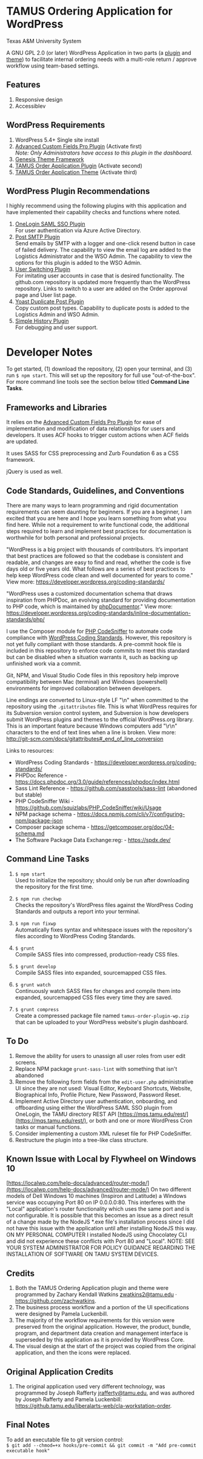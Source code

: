 # TAMUS Ordering Application for WordPress

Texas A&M University System

A GNU GPL 2.0 (or later) WordPress Application in two parts (a [plugin](https://github.com/zachwatkins/tamus-order-plugin-wp) and [theme](https://github.com/zachwatkins/tamus-order-theme-wp)) to facilitate internal ordering needs with a multi-role return / approve workflow using team-based settings.

## Features

1. Responsive design
3. Accessiblev

## WordPress Requirements

1. WordPress 5.4+ Single site install
2. [Advanced Custom Fields Pro Plugin](https://www.advancedcustomfields.com/pro/) (Activate first)  
   _Note: Only Administrators have access to this plugin in the dashboard._
3. [Genesis Theme Framework](https://www.studiopress.com/themes/genesis/)
5. [TAMUS Order Application Plugin](https://github.com/zachwatkins/tamus-order-plugin-wp) (Activate second)
4. [TAMUS Order Application Theme](https://github.com/zachwatkins/tamus-order-theme-wp) (Activate third)

## WordPress Plugin Recommendations

I highly recommend using the following plugins with this application and have implemented their capability checks and functions where noted.

1. [OneLogin SAML SSO Plugin](https://wordpress.org/plugins/onelogin-saml-sso/)  
   For user authentication via Azure Active Directory.
2. [Post SMTP Plugin](https://wordpress.org/plugins/post-smtp/)  
   Send emails by SMTP with a logger and one-click resend button in case of failed delivery. The capability to view the email log are added to the Logistics Administrator and the WSO Admin. The capability to view the options for this plugin is added to the WSO Admin.
3. [User Switching Plugin](https://wordpress.org/plugins/user-switching/)  
   For imitating user accounts in case that is desired functionality. The github.com repository is updated more frequently than the WordPress repository. Links to switch to a user are added on the Order approval page and User list page.
4. [Yoast Duplicate Post Plugin](https://wordpress.org/plugins/duplicate-post/)  
   Copy custom post types. Capability to duplicate posts is added to the Logistics Admin and WSO Admin.
5. [Simple History Plugin](https://wordpress.org/plugins/simple-history/)  
   For debugging and user support.

# Developer Notes

To get started, (1) download the repository, (2) open your terminal, and (3) run `$ npm start`. This will set up the repository for full use "out-of-the-box". For more command line tools see the section below titled **Command Line Tasks**.
## Frameworks and Libraries

It relies on the [Advanced Custom Fields Pro Plugin](https://www.advancedcustomfields.com/pro/) for ease of implementation and modification of data relationships for users and developers. It uses ACF hooks to trigger custom actions when ACF fields are updated.

It uses SASS for CSS preprocessing and Zurb Foundation 6 as a CSS framework.

jQuery is used as well.

## Code Standards, Guidelines, and Conventions

There are many ways to learn programming and rigid documentation requirements can seem daunting for beginners. If you are a beginner, I am excited that you are here and I hope you learn something from what you find here. While not a requirement to write functional code, the additional steps required to learn and implement best practices for documentation is worthwhile for both personal and professional projects.

"WordPress is a big project with thousands of contributors. It’s important that best practices are followed so that the codebase is consistent and readable, and changes are easy to find and read, whether the code is five days old or five years old. What follows are a series of best practices to help keep WordPress code clean and well documented for years to come." View more: <https://developer.wordpress.org/coding-standards/>

"WordPress uses a customized documentation schema that draws inspiration from PHPDoc, an evolving standard for providing documentation to PHP code, which is maintained by [phpDocumentor](http://phpdoc.org/)." View more: <https://developer.wordpress.org/coding-standards/inline-documentation-standards/php/>

I use the Composer module for [PHP CodeSniffer](https://github.com/squizlabs/PHP_CodeSniffer/) to automate code compliance with [WordPress Coding Standards](https://developer.wordpress.org/coding-standards/wordpress-coding-standards/). However, this repository is not yet fully compliant with those standards. A pre-commit hook file is included in this repository to enforce code commits to meet this standard but can be disabled when a situation warrants it, such as backing up unfinished work via a commit.

Git, NPM, and Visual Studio Code files in this repository help improve compatibility between Mac (terminal) and Windows (powershell) environments for improved collaboration between developers.

Line endings are converted to Linux-style LF "\n" when committed to the repository using the `.gitattributes` file. This is what WordPress requires for its Subversion version control system, and Subversion is how developers submit WordPress plugins and themes to the official WordPress.org library. This is an important feature because Windows computers add "\r\n" characters to the end of text lines when a line is broken. View more: http://git-scm.com/docs/gitattributes#_end_of_line_conversion

Links to resources:

* WordPress Coding Standards - <https://developer.wordpress.org/coding-standards/>
* PHPDoc Reference - <https://docs.phpdoc.org/3.0/guide/references/phpdoc/index.html>
* Sass Lint Reference - <https://github.com/sasstools/sass-lint> (abandoned but stable)
* PHP CodeSniffer Wiki - <https://github.com/squizlabs/PHP_CodeSniffer/wiki/Usage>
* NPM package schema - <https://docs.npmjs.com/cli/v7/configuring-npm/package-json>
* Composer package schema - <https://getcomposer.org/doc/04-schema.md>
* The Software Package Data Exchange:reg: - <https://spdx.dev/>

## Command Line Tasks

1. ```$ npm start```  
   Used to initialize the repository; should only be run after downloading the repository for the first time.

2. `$ npm run checkwp`  
   Checks the repository's WordPress files against the WordPress Coding Standards and outputs a report into your terminal.

3. `$ npm run fixwp`  
   Automatically fixes syntax and whitespace issues with the repository's files according to WordPress Coding Standards.

4. `$ grunt`  
   Compile SASS files into compressed, production-ready CSS files.

5. `$ grunt develop`  
   Compile SASS files into expanded, sourcemapped CSS files.

6. `$ grunt watch`  
   Continuously watch SASS files for changes and compile them into expanded, sourcemapped CSS files every time they are saved.

7. `$ grunt compress`  
   Create a compressed package file named `tamus-order-plugin-wp.zip` that can be uploaded to your WordPress website's plugin dashboard.

## To Do

1. Remove the ability for users to unassign all user roles from user edit screens. 
2. Replace NPM package `grunt-sass-lint` with something that isn't abandoned
3. Remove the following form fields from the `edit-user.php` administrative UI since they are not used: Visual Editor, Keyboard Shortcuts, Website, Biographical Info, Profile Picture, New Password, Password Reset.
4. Implement Active Directory user authentication, onboarding, and offboarding using either the WordPress SAML SSO plugin from OneLogin, the TAMU directory REST API [https://mqs.tamu.edu/rest/](https://mqs.tamu.edu/rest/), or both and one or more WordPress Cron tasks or manual functions.
5. Consider implementing a custom XML ruleset file for PHP CodeSniffer.
6. Restructure the plugin into a tree-like class structure.

## Known Issue with Local by Flywheel on Windows 10
[https://localwp.com/help-docs/advanced/router-mode/](https://localwp.com/help-docs/advanced/router-mode/)  On two different models of Dell Windows 10 machines (Inspiron and Latitude) a Windows service was occupying Port 80 on IP 0.0.0.0:80. This interferes with the "Local" application's router functionality which uses the same port and is not configurable. It is possible that this becomes an issue as a direct result of a change made by the NodeJS *.exe file's installation process since I did not have this issue with the application until after installing NodeJS this way. ON MY PERSONAL COMPUTER I installed NodeJS using Chocolatey CLI and did not experience these conflicts with Port 80 and "Local". NOTE: SEE YOUR SYSTEM ADMINISTRATOR FOR POLICY GUIDANCE REGARDING THE INSTALLATION OF SOFTWARE ON TAMU SYSTEM DEVICES.

## Credits

1. Both the TAMUS Ordering Application plugin and theme were programmed by Zachary Kendall Watkins <zwatkins2@tamu.edu> · <https://github.com/zachwatkins>.
2. The business process workflow and a portion of the UI specifications were designed by Pamela Luckenbill.
3. The majority of the workflow requirements for this version were preserved from the original application. However, the product, bundle, program, and department data creation and management interface is superseded by this application as it is provided by WordPress Core.
4. The visual design at the start of the project was copied from the original application, and then the icons were replaced.

## Original Application Credits

1. The original application used very different technology, was programmed by Joseph Rafferty <jrafferty@tamu.edu>, and was authored by Joseph Rafferty and Pamela Luckenbill: <https://github.tamu.edu/liberalarts-web/cla-workstation-order>.

## Final Notes

To add an executable file to git version control:  
`$ git add --chmod=+x hooks/pre-commit && git commit -m "Add pre-commit executable hook"`